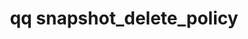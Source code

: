 ---
category: snapshot
command: snapshot_delete_policy
optional_options:
- alternate:
  - --id
  help: Identifier of the snapshot policy to delete.
  name: -i
  required: true
permalink: /qq-cli-command-guide/snapshot/snapshot_delete_policy.html
positional_options: []
sidebar: qq_cli_command_reference_sidebar
summary: This section explains how to use the <code>qq snapshot_delete_policy</code>
  command.
synopsis: Delete a single scheduling policy
title: qq snapshot_delete_policy
usage: qq snapshot_delete_policy [-h] -i ID
zendesk_source: qq CLI Command Guide

---